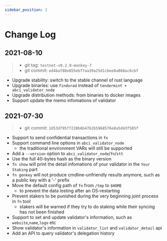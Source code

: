 ```yaml
---
sidebar_position: 2
---
```

# Change Log

## 2021-08-10

> - git tag: `testnet-v0.2.0-monkey-7`
> - git commit: `ed4baf88e855ebf7aa39a25d1cbee8a068ac6cbf`

- Upgrade stability: switch to the stable channel of rust language
- Upgrade binaries: use `findorad` instead of `tendermint + abci_validator_node`
- Upgrade distribution methods: from binaries to docker images
- Support update the memo infomations of validator

## 2021-07-30

> - git commit: `1d53d795ff220b6b47b2b5968576e8a5d43f505f`

- Support to send confidential transactions in `fn`
- Support command line options in `abci_validator_node`
    - the traditional environment VARs will still be supported
- Add a `--version` option to `abci_validator_node`/`fn`/`stt`
- Use the full 40-bytes hash as the binary version
- `fn show` will print the detail infomations of your validator in the `Your Staking` part
- `fn genkey` will not produce cmdline-unfriendly results anymore, such as a public key with a '-' prefix
- Move the default config path of `fn` from `/tmp` to `$HOME`
    - to prevent the data losting after an OS-restarting
- Prevent stakers to be punished during the very beginning joint process in `fn` tool
    - stakers will be warned if they try to do staking while their syncing has not been finished
- Support to set and update validator's information, such as `website`,`name`,`logo` etc
- Show validator's information in `validator_list` and `validator_detail` api
- Add an API to query validator's delegation history
